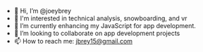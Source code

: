 - 👋 Hi, I’m @joeybrey
- 👀 I'm interested in technical analysis, snowboarding, and vr
- 🌱 I’m currently enhancing my JavaScript for app development.
- 💞️ I’m looking to collaborate on app development projects
- 📫 How to reach me: jbrey15@gmail.com

<!---
joeybrey/joeybrey is a ✨ special ✨ repository because its `README.md` (this file) appears on your GitHub profile.
You can click the Preview link to take a look at your changes.
--->

